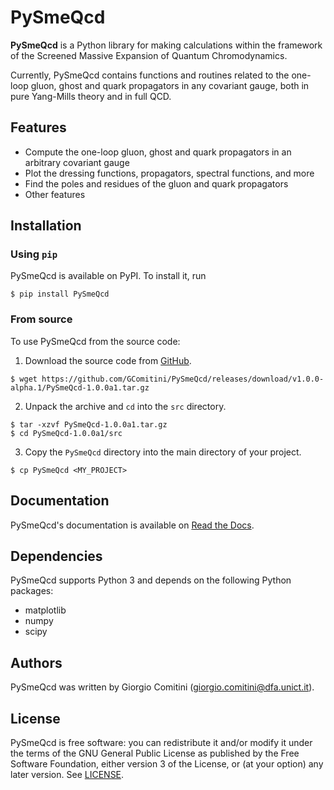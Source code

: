 # PySmeQcd

**PySmeQcd** is a Python library for making calculations within the framework of
the Screened Massive Expansion of Quantum Chromodynamics.

Currently, PySmeQcd contains functions and routines related to the one-loop gluon,
ghost and quark propagators in any covariant gauge, both in
pure Yang-Mills theory and in full QCD.

## Features

- Compute the one-loop gluon, ghost and quark propagators in an arbitrary covariant gauge
- Plot the dressing functions, propagators, spectral functions, and more
- Find the poles and residues of the gluon and quark propagators
- Other features

## Installation

### Using ```pip```

PySmeQcd is available on PyPI. To install it, run

```console
$ pip install PySmeQcd
```

### From source

To use PySmeQcd from the source code:

1. Download the source code from [GitHub](https://github.com/GComitini/PySmeQcd/releases/download/v1.0.0-alpha.1/PySmeQcd-1.0.0a1.tar.gz).
  ```console
  $ wget https://github.com/GComitini/PySmeQcd/releases/download/v1.0.0-alpha.1/PySmeQcd-1.0.0a1.tar.gz
  ```

2. Unpack the archive and `cd` into the `src` directory.
  ```console
  $ tar -xzvf PySmeQcd-1.0.0a1.tar.gz
  $ cd PySmeQcd-1.0.0a1/src
  ```

3. Copy the ```PySmeQcd``` directory into the main directory of your project.
  ```console
  $ cp PySmeQcd <MY_PROJECT>
  ```

## Documentation

PySmeQcd's documentation is available on [Read the Docs](https://pysmeqcd.readthedocs.io).

## Dependencies

PySmeQcd supports Python 3 and depends on the following Python packages:

- matplotlib
- numpy
- scipy

## Authors

PySmeQcd was written by Giorgio Comitini (giorgio.comitini@dfa.unict.it).

## License

PySmeQcd is free software: you can redistribute it and/or modify it under the
terms of the GNU General Public License as published by the Free Software
Foundation, either version 3 of the License, or (at your option) any later
version. See [LICENSE](https://github.com/GComitini/PySmeQcd/blob/master/LICENSE).
